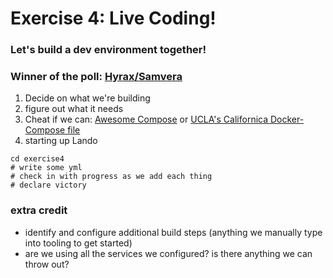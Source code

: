 # Exercise 4: Live Coding!
### Let's build a dev environment together!

### Winner of the poll: [Hyrax/Samvera](https://github.com/samvera/hyrax/blob/master/documentation/developing-your-hyrax-based-app.md)

1. Decide on what we're building
2. figure out what it needs
3. Cheat if we can: [Awesome Compose](https://github.com/docker/awesome-compose) or [UCLA's Californica Docker-Compose file](https://github.com/UCLALibrary/californica/blob/main/docker-compose.yml)
3. starting up Lando
```
cd exercise4
# write some yml
# check in with progress as we add each thing
# declare victory
```
### extra credit
 * identify and configure additional build steps (anything we manually type into tooling to get started)
 * are we using all the services we configured? is there anything we can throw out?
